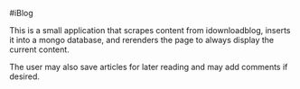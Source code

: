 #iBlog

This is a small application that scrapes content from idownloadblog, inserts it into a mongo database, and rerenders the page to always display the current content.

The user may also save articles for later reading and may add comments if desired.

